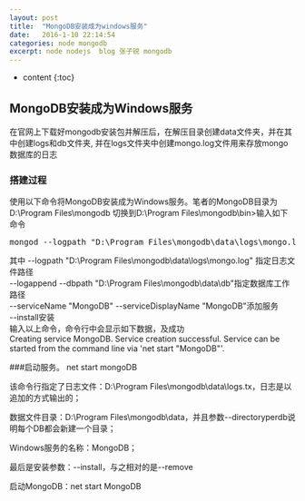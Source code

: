 ```yaml
---
layout: post
title:  "MongoDB安装成为windows服务"
date:   2016-1-10 22:14:54
categories: node mongodb
excerpt: node nodejs  blog 张子锐 mongodb
---
```


* content
{:toc}


## MongoDB安装成为Windows服务
在官网上下载好mongodb安装包并解压后，在解压目录创建data文件夹，并在其中创建logs和db文件夹,
并在logs文件夹中创建mongo.log文件用来存放mongo数据库的日志
	
### 搭建过程

使用以下命令将MongoDB安装成为Windows服务。笔者的MongoDB目录为D:\Program Files\mongodb
切换到D:\Program Files\mongodb\bin>输入如下命令
<pre>
mongod --logpath "D:\Program Files\mongodb\data\logs\mongo.log" --logappend --dbpath "D:\Program Files\mongodb\data\db" --directoryperdb --serviceName "MongoDB" --serviceDisplayName "MongoDB" --install
</pre>
其中 
--logpath "D:\Program Files\mongodb\data\logs\mongo.log" 指定日志文件路径<br>
--logappend --dbpath "D:\Program Files\mongodb\data\db"指定数据库工作路径<br>
--serviceName "MongoDB" --serviceDisplayName "MongoDB"添加服务<br>
--install安装<br>
输入以上命令，命令行中会显示如下数据，及成功<br>
Creating service MongoDB.
Service creation successful.
Service can be started from the command line via 'net start "MongoDB"'.

###启动服务。
net start mongoDB


该命令行指定了日志文件：D:\Program Files\mongodb\data\logs.tx，日志是以追加的方式输出的；

数据文件目录：D:\Program Files\mongodb\data，并且参数--directoryperdb说明每个DB都会新建一个目录；

Windows服务的名称：MongoDB；

最后是安装参数：--install，与之相对的是--remove

启动MongoDB：net start MongoDB